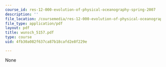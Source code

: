 ```yaml
---
course_id: res-12-000-evolution-of-physical-oceanography-spring-2007
description: ''
file_location: /coursemedia/res-12-000-evolution-of-physical-oceanography-spring-2007/4fb30a082f637ca87b18cafd2e8f229e_wunsch_5157.pdf
file_type: application/pdf
layout: pdf
title: wunsch_5157.pdf
type: course
uid: 4fb30a082f637ca87b18cafd2e8f229e

---
```

None